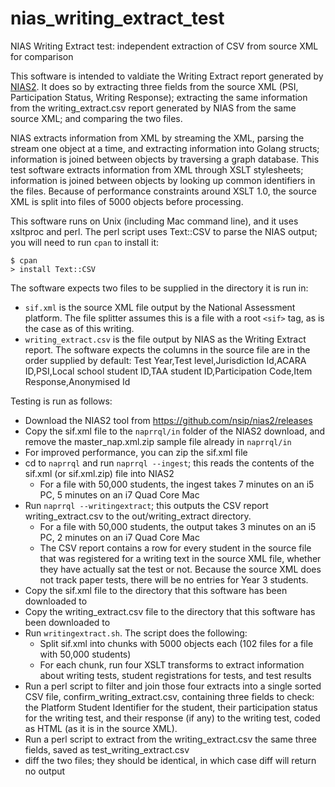 # nias_writing_extract_test
NIAS Writing Extract test: independent extraction of CSV from source XML for comparison

This software is intended to valdiate the Writing Extract report generated by [NIAS2](https://github.com/nsip/nias2). It does so by extracting three fields from the source XML (PSI, Participation Status, Writing Response); extracting the same information from the writing_extract.csv report generated by NIAS from the same source XML; and comparing the two files.

NIAS extracts information from XML by streaming the XML, parsing the stream one object at a time, and extracting information into Golang structs; information is joined between objects by traversing a graph database. This test software extracts information from XML through XSLT stylesheets; information is joined between objects by looking up common identifiers in the files. Because of performance constraints around XSLT 1.0, the source XML is split into files of 5000 objects before processing.

This software runs on Unix (including Mac command line), and it uses xsltproc and perl. The perl script uses Text::CSV to 
parse the NIAS output; you will need to run `cpan` to install it:

````
$ cpan
> install Text::CSV
````

The software expects two files to be supplied in the directory it is run in:
* `sif.xml` is the source XML file output by the National Assessment platform. The file splitter assumes this is a file with a root `<sif>` tag, as is the case as of this writing.
* `writing_extract.csv` is the file output by NIAS as the Writing Extract report. The software expects the columns in the source file are in the order supplied by default: Test Year,Test level,Jurisdiction Id,ACARA ID,PSI,Local school student ID,TAA student ID,Participation Code,Item Response,Anonymised Id

Testing is run as follows:
* Download the NIAS2 tool from https://github.com/nsip/nias2/releases
* Copy the sif.xml file to the `naprrql/in` folder of the NIAS2 download, and remove the master_nap.xml.zip sample file already in `naprrql/in`
* For improved performance, you can zip the sif.xml file
* cd to `naprrql` and run `naprrql --ingest`; this reads the contents of the sif.xml (or sif.xml.zip) file into NIAS2
  * For a file with 50,000 students, the ingest takes 7 minutes on an i5 PC, 5 minutes on an i7 Quad Core Mac
* Run `naprrql --writingextract`; this outputs the CSV report writing_extract.csv to the out/writing_extract directory. 
  * For a file with 50,000 students, the output takes 3 minutes on an i5 PC, 2 minutes on an i7 Quad Core Mac
  * The CSV report contains a row for every student in the source file that was registered for a writing text in the source XML file, whether they have actually sat the test or not. Because the source XML does not track paper tests, there will be no entries for Year 3 students.
* Copy the sif.xml file to the directory that this software has been downloaded to
* Copy the writing_extract.csv file to the directory that this software has been downloaded to
* Run `writingextract.sh`. The script does the following:
  * Split sif.xml into chunks with 5000 objects each (102 files for a file with 50,000 students)
  * For each chunk, run four XSLT transforms to extract information about writing tests, student registrations for tests, and test results
 * Run a perl script to filter and join those four extracts into a single sorted CSV file, confirm_writing_extract.csv, containing three fields to check: the Platform Student Identifier for the student, their participation status for the writing test, and their response (if any) to the writing test, coded as HTML (as it is in the source XML).
 * Run a perl script to extract from the writing_extract.csv the same three fields, saved as test_writing_extract.csv
 * diff the two files; they should be identical, in which case diff will return no output
